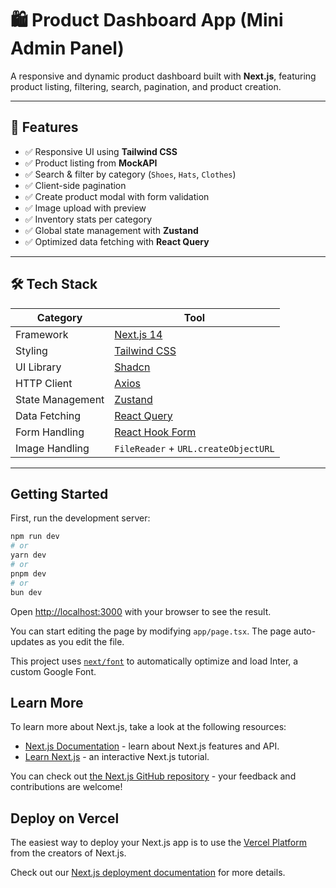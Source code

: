 # 🛍️ Product Dashboard App (Mini Admin Panel)

A responsive and dynamic product dashboard built with **Next.js**, featuring product listing, filtering, search, pagination, and product creation.

---

## 🚀 Features

- ✅ Responsive UI using **Tailwind CSS**
- ✅ Product listing from **MockAPI**
- ✅ Search & filter by category (`Shoes`, `Hats`, `Clothes`)
- ✅ Client-side pagination
- ✅ Create product modal with form validation
- ✅ Image upload with preview
- ✅ Inventory stats per category
- ✅ Global state management with **Zustand**
- ✅ Optimized data fetching with **React Query**

---

## 🛠️ Tech Stack

| Category         | Tool                                             |
| ---------------- | ------------------------------------------------ |
| Framework        | [Next.js 14](https://nextjs.org/)                |
| Styling          | [Tailwind CSS](https://tailwindcss.com/)         |
| UI Library       | [Shadcn](https://tailwindcss.com/)               |
| HTTP Client      | [Axios](https://axios-http.com/)                 |
| State Management | [Zustand](https://github.com/pmndrs/zustand)     |
| Data Fetching    | [React Query](https://tanstack.com/query/latest) |
| Form Handling    | [React Hook Form](https://react-hook-form.com/)  |
| Image Handling   | `FileReader` + `URL.createObjectURL`             |

---

## Getting Started

First, run the development server:

```bash
npm run dev
# or
yarn dev
# or
pnpm dev
# or
bun dev
```

Open [http://localhost:3000](http://localhost:3000) with your browser to see the result.

You can start editing the page by modifying `app/page.tsx`. The page auto-updates as you edit the file.

This project uses [`next/font`](https://nextjs.org/docs/basic-features/font-optimization) to automatically optimize and load Inter, a custom Google Font.

## Learn More

To learn more about Next.js, take a look at the following resources:

- [Next.js Documentation](https://nextjs.org/docs) - learn about Next.js features and API.
- [Learn Next.js](https://nextjs.org/learn) - an interactive Next.js tutorial.

You can check out [the Next.js GitHub repository](https://github.com/vercel/next.js/) - your feedback and contributions are welcome!

## Deploy on Vercel

The easiest way to deploy your Next.js app is to use the [Vercel Platform](https://vercel.com/new?utm_medium=default-template&filter=next.js&utm_source=create-next-app&utm_campaign=create-next-app-readme) from the creators of Next.js.

Check out our [Next.js deployment documentation](https://nextjs.org/docs/deployment) for more details.
